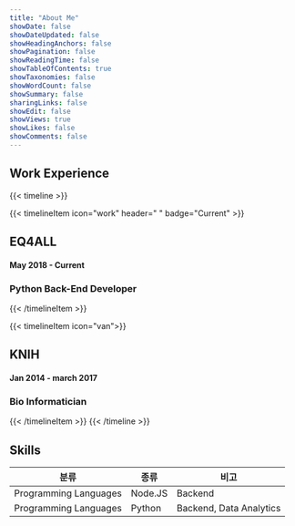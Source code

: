```yaml
---
title: "About Me"
showDate: false
showDateUpdated: false
showHeadingAnchors: false
showPagination: false
showReadingTime: false
showTableOfContents: true
showTaxonomies: false
showWordCount: false
showSummary: false
sharingLinks: false
showEdit: false
showViews: true
showLikes: false
showComments: false
---
```


## Work Experience

{{< timeline >}}

<!-- HSH -->

{{< timelineItem icon="work" header=" " badge="Current" >}}

<h2>EQ4ALL</h2>
<h4>May 2018 - Current</h4>

<h3>Python Back-End Developer</h3>

{{< /timelineItem >}}

{{< timelineItem icon="van">}}

<h2>KNIH</h2>
<h4>Jan 2014 - march 2017</h4>
<h3>Bio Informatician</h3>

{{< /timelineItem >}}
{{< /timeline >}}

## Skills

| 분류                  | 종류    | 비고                    |
| --------------------- | ------- | ----------------------- |
| Programming Languages | Node.JS | Backend                 |
| Programming Languages | Python  | Backend, Data Analytics |
